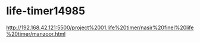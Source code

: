 # life-timer14985
http://192.168.42.121:5500/project%2001.life%20timer/nasir%20finel%20life%20timer/manzoor.html
